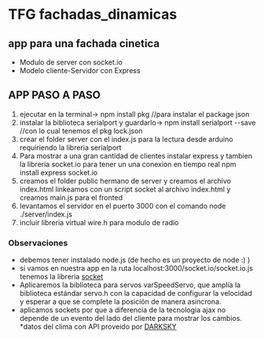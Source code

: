 # TFG fachadas_dinamicas
##  app para una fachada cinetica
* Modulo de server con socket.io
* Modelo cliente-Servidor con Express

## APP PASO A PASO

1. ejecutar en la terminal-> npm install pkg //para instalar el package json
2. instalar la biblioteca serialport  y guardarlo-> npm install serialport --save //con lo cual tenemos el pkg lock.json
3. crear el folder server con el index.js para la lectura desde arduino requiriendo la libreria serialport
4. Para mostrar a una gran cantidad de clientes instalar express y tambien la libreria socket.io para tener un
una conexion en tiempo real npm install express socket.io
5. creamos el folder public hermano de server y creamos el archivo index.html
linkeamos con un script socket al archivo index.html y creamos main.js para el fronted
6. levantamos el servidor en el puerto 3000 con el comando node ./server/index.js
7. incluir libreria virtual wire.h para modulo de radio

### Observaciones
* debemos tener instalado node.js  (de hecho es un proyecto de node :) )
* si vamos en nuestra app en la ruta localhost:3000/socket.io/socket.io.js tenemos la libreria [socket](https://socket.io)
* Aplicaremos la biblioteca para servos varSpeedServo, que amplía la biblioteca estándar servo.h con la capacidad de configurar la velocidad y esperar a que se complete la posición de manera asincrona.
* aplicamos sockets por que a diferencia de la tecnologia ajax no depende de un evento del lado del cliente 
para mostrar los cambios.
*datos del clima con API  proveido por [DARKSKY](https://darksky.net)
